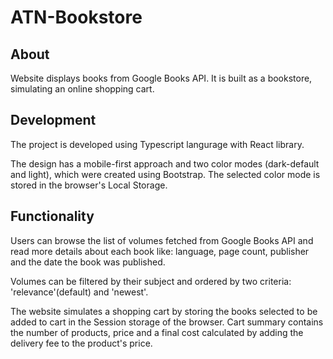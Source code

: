 # ATN-Bookstore

## About

Website displays books from Google Books API. It is built as a bookstore, simulating an online shopping cart.

## Development

The project is developed using Typescript langurage with React library.

The design has a mobile-first approach and two color modes (dark-default and light), which were created using Bootstrap. The selected color mode is stored in the browser's Local Storage.

## Functionality

Users can browse the list of volumes fetched from Google Books API and read more details about each book like: language, page count, publisher and the date the book was published.

Volumes can be filtered by their subject and ordered by two criteria: 'relevance'(default) and 'newest'.

The website simulates a shopping cart by storing the books selected to be added to cart in the Session storage of the browser. Cart summary contains the number of products, price and a final cost calculated by adding the delivery fee to the product's price.
